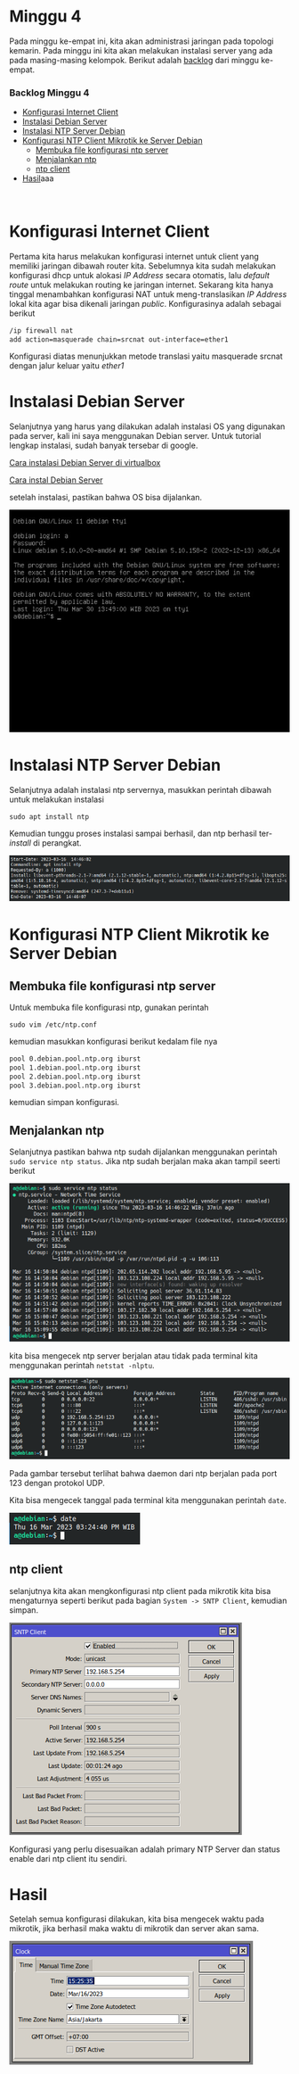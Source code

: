 # Minggu 4

Pada minggu ke-empat ini, kita akan administrasi jaringan pada topologi kemarin. Pada minggu ini kita akan melakukan instalasi server yang ada pada masing-masing kelompok. Berikut adalah [backlog](#backlog-minggu-4) dari minggu ke-empat.

### Backlog Minggu 4

- [Konfigurasi Internet Client](#konfigurasi-internet-client)
- [Instalasi Debian Server](#instalasi-debian-server)
- [Instalasi NTP Server Debian](#instalasi-ntp-server-debian)
- [Konfigurasi NTP Client Mikrotik ke Server Debian](#konfigurasi-ntp-client-mikrotik-ke-server-debian)
  - [Membuka file konfigurasi ntp server](#membuka-file-konfigurasi-ntp-server)
  - [Menjalankan ntp](#menjalankan-ntp)
  - [ntp client](#ntp-client)
- [Hasil](#hasil)aaa

<br>

# Konfigurasi Internet Client

Pertama kita harus melakukan konfigurasi internet untuk client yang memiliki jaringan dibawah router kita. Sebelumnya kita sudah melakukan konfigurasi dhcp untuk alokasi _IP Address_ secara otomatis, lalu _default route_ untuk melakukan routing ke jaringan internet. Sekarang kita hanya tinggal menambahkan konfigurasi NAT untuk meng-translasikan _IP Address_ lokal kita agar bisa dikenali jaringan _public_. Konfigurasinya adalah sebagai berikut

```console
/ip firewall nat
add action=masquerade chain=srcnat out-interface=ether1
```

Konfigurasi diatas menunjukkan metode translasi yaitu masquerade srcnat dengan jalur keluar yaitu _ether1_

# Instalasi Debian Server

Selanjutnya yang harus yang dilakukan adalah instalasi OS yang digunakan pada server, kali ini saya menggunakan Debian server. Untuk tutorial lengkap instalasi, sudah banyak tersebar di google.

[Cara instalasi Debian Server di virtualbox](https://virgiawan.id/tutorial-install-debian-server-di-virtualbox/)

[Cara instal Debian Server](https://idelinux.com/tutorial-install-debian-11-minimal-server-di-virtualbox)

setelah instalasi, pastikan bahwa OS bisa dijalankan.

![debian.jpeg](asset/debian.jpeg)

# Instalasi NTP Server Debian

Selanjutnya adalah instalasi ntp servernya, masukkan perintah dibawah untuk melakukan instalasi

```console
sudo apt install ntp
```

Kemudian tunggu proses instalasi sampai berhasil, dan ntp berhasil ter-_install_ di perangkat.

![ntp_instalation.png](asset/1.%20instalasi%20ntp%20server.png)

# Konfigurasi NTP Client Mikrotik ke Server Debian

## Membuka file konfigurasi ntp server

Untuk membuka file konfigurasi ntp, gunakan perintah

```console
sudo vim /etc/ntp.conf
```

kemudian masukkan konfigurasi berikut kedalam file nya

```console
pool 0.debian.pool.ntp.org iburst
pool 1.debian.pool.ntp.org iburst
pool 2.debian.pool.ntp.org iburst
pool 3.debian.pool.ntp.org iburst
```

kemudian simpan konfigurasi.

## Menjalankan ntp

Selanjutnya pastikan bahwa ntp sudah dijalankan menggunakan perintah `sudo service ntp status`. Jika ntp sudah berjalan maka akan tampil seerti berikut

![status_ntp_server.png](asset/4.%20status%20ntp%20server.png)

kita bisa mengecek ntp server berjalan atau tidak pada terminal kita menggunakan perintah `netstat -nlptu`.

![status_ntp_server.png](asset/5.%20status%20ntp%20server.png)

Pada gambar tersebut terlihat bahwa daemon dari ntp berjalan pada port 123 dengan protokol UDP.

Kita bisa mengecek tanggal pada terminal kita menggunakan perintah `date`.

![status_date.png](asset/6.%20status%20date.png)

## ntp client

selanjutnya kita akan mengkonfigurasi ntp client pada mikrotik kita bisa mengaturnya seperti berikut pada bagian `System -> SNTP Client`, kemudian simpan.

![ntp_client.png](asset/7.%20ntp%20client.png)

Konfigurasi yang perlu disesuaikan adalah primary NTP Server dan status enable dari ntp client itu sendiri.

# Hasil

Setelah semua konfigurasi dilakukan, kita bisa mengecek waktu pada mikrotik, jika berhasil maka waktu di mikrotik dan server akan sama.

![hasil.png](asset/8.%20hasil%20konfigurasi%20ntp%20client.png)

[def]: #daftar-isi